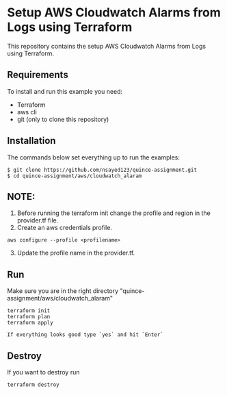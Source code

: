 # Setup AWS Cloudwatch Alarms from Logs using Terraform

This repository contains the setup AWS Cloudwatch Alarms from Logs using Terraform.

## Requirements

To install and run this example you need:
- Terraform
- aws cli
- git (only to clone this repository)



## Installation

The commands below set everything up to run the examples:
```
$ git clone https://github.com/nsayed123/quince-assignment.git
$ cd quince-assignment/aws/cloudwatch_alaram
```

## NOTE:
1. Before running the terraform init change the profile and region in the provider.tf file.
2. Create an aws credentials profile.
```
aws configure --profile <profilename>
```
3. Update the profile name in the provider.tf.


## Run

Make sure you are in the right directory "quince-assignment/aws/cloudwatch_alaram"
```
terraform init
terraform plan
terraform apply

If everything looks good type `yes` and hit `Enter` 
```


## Destroy
If you want to destroy run
```
terraform destroy
```


